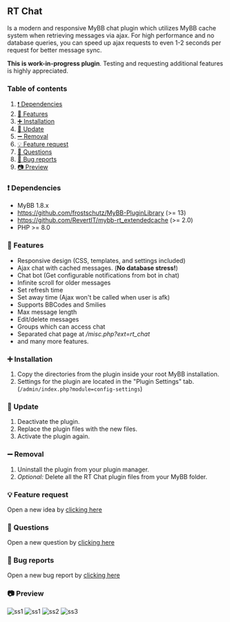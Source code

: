 ## RT Chat
Is a modern and responsive MyBB chat plugin which utilizes MyBB cache system when retrieving messages via ajax. For high performance and no database queries, you can speed up ajax requests to even 1-2 seconds per request for better message sync.

**This is work-in-progress plugin**. Testing and requesting additional features is highly appreciated.

### Table of contents

1. [❗ Dependencies](#-dependencies)
2. [📃 Features](#-features)
3. [➕ Installation](#-installation)
4. [🔼 Update](#-update)
5. [➖ Removal](#-removal)
6. [💡 Feature request](#-feature-request)
7. [🙏 Questions](#-questions)
8. [🐞 Bug reports](#-bug-reports)
9. [📷 Preview](#-preview)

### ❗ Dependencies
- MyBB 1.8.x
- https://github.com/frostschutz/MyBB-PluginLibrary (>= 13)
- https://github.com/RevertIT/mybb-rt_extendedcache (>= 2.0)
- PHP >= 8.0

### 📃 Features
- Responsive design (CSS, templates, and settings included)
- Ajax chat with cached messages. (**No database stress!**)
- Chat bot (Get configurable notifications from bot in chat)
- Infinite scroll for older messages
- Set refresh time
- Set away time (Ajax won't be called when user is afk)
- Supports BBCodes and Smilies
- Max message length
- Edit/delete messages
- Groups which can access chat
- Separated chat page at _/misc.php?ext=rt_chat_
- and many more features.

### ➕ Installation
1. Copy the directories from the plugin inside your root MyBB installation.
2. Settings for the plugin are located in the "Plugin Settings" tab. (`/admin/index.php?module=config-settings`)

### 🔼 Update
1. Deactivate the plugin.
2. Replace the plugin files with the new files.
3. Activate the plugin again.

### ➖ Removal
1. Uninstall the plugin from your plugin manager.
2. _Optional:_ Delete all the RT Chat plugin files from your MyBB folder.

### 💡 Feature request
Open a new idea by [clicking here](https://github.com/RevertIT/mybb-rt_chat/discussions/new?category=ideas)

### 🙏 Questions
Open a new question by [clicking here](https://github.com/RevertIT/mybb-rt_chat/discussions/new?category=q-a)

### 🐞 Bug reports
Open a new bug report by [clicking here](https://github.com/RevertIT/mybb-rt_chat/issues/new)

### 📷 Preview
<img src="https://i.postimg.cc/j5CZLRqV/ss1.png" alt="ss1">
<img src="https://i.postimg.cc/QxdV5GWT/ss1.png" alt="ss1">
<img src="https://i.postimg.cc/G2NzD694/ss2.png" alt="ss2">
<img src="https://i.postimg.cc/tJxkNDV2/ss3.png" alt="ss3">
